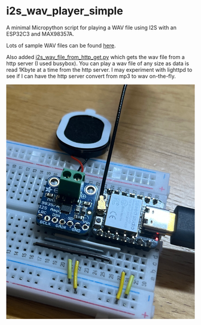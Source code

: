 # i2s_wav_player_simple

A minimal Micropython script for playing a WAV file using I2S with an ESP32C3 and MAX98357A.

Lots of sample WAV files can be found [here](https://github.com/miketeachman/micropython-i2s-examples/tree/master/wav).

Also added [i2s_wav_file_from_http_get.py](https://github.com/charkster/i2s_wav_player_simple/blob/main/i2s_wav_file_from_http_get.py) which gets the wav file from a http server (I used busybox). You can play a wav file of any size as data is read 1Kbyte at a time from the http server. I may experiment with lighttpd to see if I can have the http server convert from mp3 to wav on-the-fly.

![picture](https://github.com/charkster/i2s_wav_player_simple/blob/main/esp32c3_xiao_max98357a.png)
